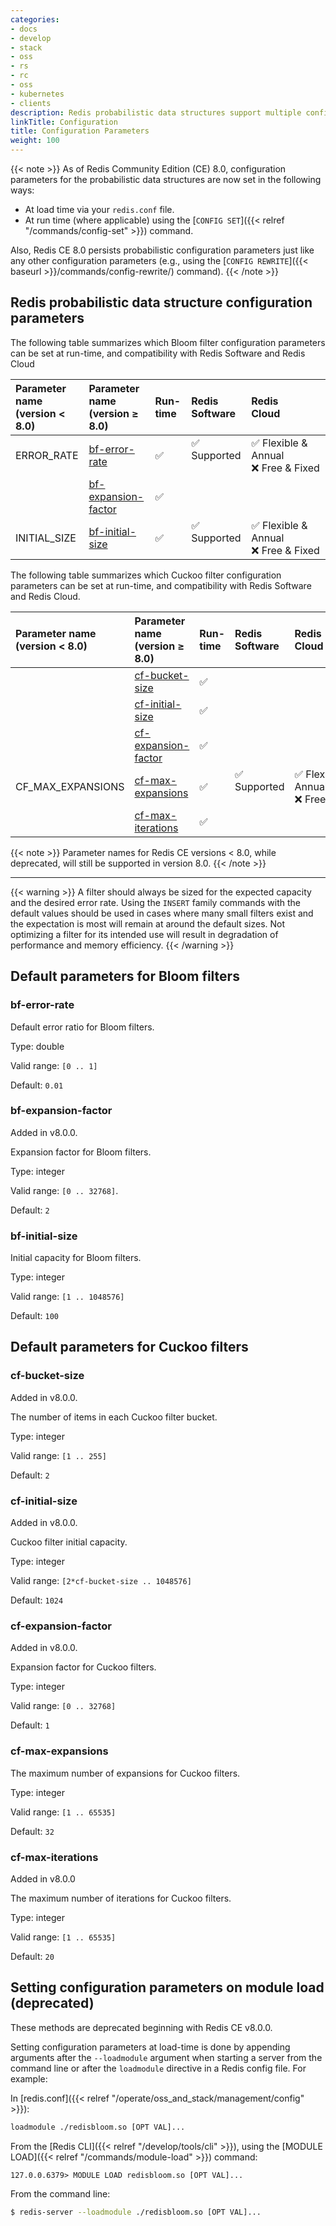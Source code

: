 ```yaml
---
categories:
- docs
- develop
- stack
- oss
- rs
- rc
- oss
- kubernetes
- clients
description: Redis probabilistic data structures support multiple configuration parameters.
linkTitle: Configuration
title: Configuration Parameters
weight: 100
---
```

{{< note >}}
As of Redis Community Edition (CE) 8.0, configuration parameters for the probabilistic data structures are now set in the following ways:
* At load time via your `redis.conf` file.
* At run time (where applicable) using the [`CONFIG SET`]({{< relref "/commands/config-set" >}}) command.

Also, Redis CE 8.0 persists probabilistic configuration parameters just like any other configuration parameters (e.g., using the [`CONFIG REWRITE`]({{< baseurl >}}/commands/config-rewrite/) command).
{{< /note >}}


## Redis probabilistic data structure configuration parameters

The following table summarizes which Bloom filter configuration parameters can be set at run-time, and compatibility with Redis Software and Redis Cloud

| Parameter name<br />(version < 8.0) | Parameter name<br />(version &#8805; 8.0) | Run-time | Redis<br />Software | Redis<br />Cloud |
| :------- | :------- | :------- | :------- | :------- |
| ERROR_RATE         | [bf-error-rate](#bf-error-rate)             | :white_check_mark: | <span title="Supported">&#x2705; Supported</span><br /><span><br /></span> | <span title="Supported">&#x2705; Flexible & Annual</span><br /><span title="Not supported"><nobr>&#x274c; Free & Fixed</nobr></span> |
|                    | [bf-expansion-factor](#bf-expansion-factor) | :white_check_mark: |||
| INITIAL_SIZE       | [bf-initial-size](#bf-initial-size)         | :white_check_mark: | <span title="Supported">&#x2705; Supported</span><br /><span><br /></span> | <span title="Supported">&#x2705; Flexible & Annual</span><br /><span title="Not supported"><nobr>&#x274c; Free & Fixed</nobr></span> |

The following table summarizes which Cuckoo filter configuration parameters can be set at run-time, and compatibility with Redis Software and Redis Cloud.

| Parameter name<br />(version < 8.0) | Parameter name<br />(version &#8805; 8.0) | Run-time | Redis<br />Software | Redis<br />Cloud |
| :------- | :------- | :------- | :------- | :------- |
|                    | [cf-bucket-size](#cf-bucket-size)           | :white_check_mark: |||
|                    | [cf-initial-size](#cf-initial-size)         | :white_check_mark: |||
|                    | [cf-expansion-factor](#cf-expansion-factor) | :white_check_mark: |||
| CF_MAX_EXPANSIONS  | [cf-max-expansions](#cf-max-expansions)     | :white_check_mark: | <span title="Supported">&#x2705; Supported</span><br /><span><br /></span> | <span title="Supported">&#x2705; Flexible & Annual</span><br /><span title="Not supported"><nobr>&#x274c; Free & Fixed</nobr></span> |
|                    | [cf-max-iterations](#cf-max-iterations)     | :white_check_mark: |||

{{< note >}}
Parameter names for Redis CE versions < 8.0, while deprecated, will still be supported in version 8.0.
{{< /note >}}

---

{{< warning >}}
A filter should always be sized for the expected capacity and the desired error rate.
Using the `INSERT` family commands with the default values should be used in cases where many small filters exist and the expectation is most will remain at around the default sizes.
Not optimizing a filter for its intended use will result in degradation of performance and memory efficiency.
{{< /warning >}}

## Default parameters for Bloom filters

### bf-error-rate

Default error ratio for Bloom filters.

Type: double

Valid range: `[0 .. 1]`

Default: `0.01`

### bf-expansion-factor

Added in v8.0.0.

Expansion factor for Bloom filters.

Type: integer

Valid range: `[0 .. 32768]`.

Default: `2`

### bf-initial-size

Initial capacity for Bloom filters.

Type: integer

Valid range: `[1 .. 1048576]`

Default: `100`

## Default parameters for Cuckoo filters

### cf-bucket-size

Added in v8.0.0.

The number of items in each Cuckoo filter bucket.

Type: integer

Valid range: `[1 .. 255]`

Default: `2`

### cf-initial-size

Added in v8.0.0.

Cuckoo filter initial capacity.

Type: integer

Valid range: `[2*cf-bucket-size .. 1048576]`

Default: `1024`

### cf-expansion-factor

Added in v8.0.0.

Expansion factor for Cuckoo filters.

Type: integer

Valid range: `[0 .. 32768]`

Default: `1`

### cf-max-expansions

The maximum number of expansions for Cuckoo filters.

Type: integer

Valid range: `[1 .. 65535]`

Default: `32`

### cf-max-iterations

Added in v8.0.0

The maximum number of iterations for Cuckoo filters.

Type: integer

Valid range: `[1 .. 65535]`

Default: `20`

## Setting configuration parameters on module load (deprecated)

These methods are deprecated beginning with Redis CE v8.0.0.

Setting configuration parameters at load-time is done by appending arguments after the `--loadmodule` argument when starting a server from the command line or after the `loadmodule` directive in a Redis config file. For example:

In [redis.conf]({{< relref "/operate/oss_and_stack/management/config" >}}):

```sh
loadmodule ./redisbloom.so [OPT VAL]...
```

From the [Redis CLI]({{< relref "/develop/tools/cli" >}}), using the [MODULE LOAD]({{< relref "/commands/module-load" >}}) command:

```
127.0.0.6379> MODULE LOAD redisbloom.so [OPT VAL]...
```

From the command line:

```sh
$ redis-server --loadmodule ./redisbloom.so [OPT VAL]...
```